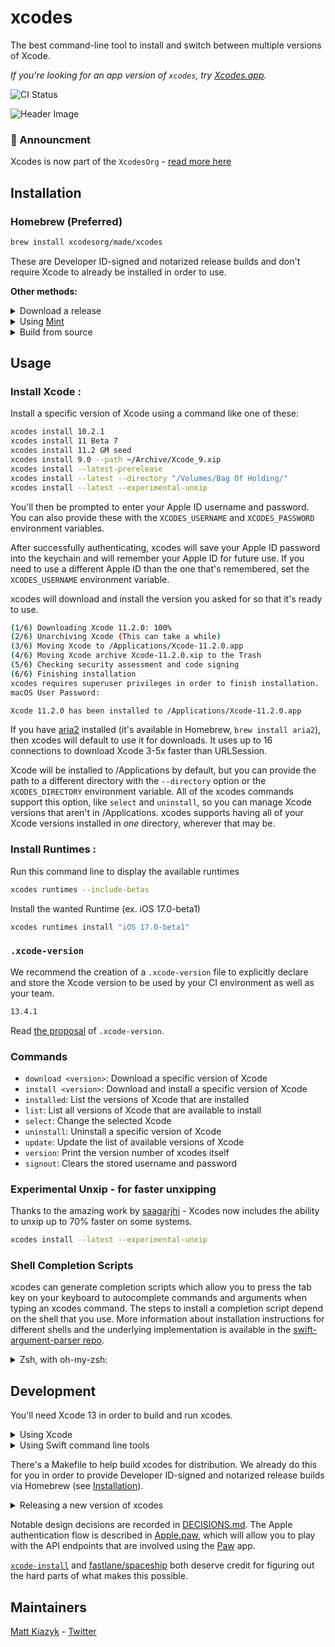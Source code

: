 # xcodes

The best command-line tool to install and switch between multiple versions of Xcode.

_If you're looking for an app version of `xcodes`, try [Xcodes.app](https://github.com/XcodesOrg/XcodesApp)._

![CI Status](https://github.com/XcodesOrg/xcodes/workflows/CI/badge.svg)

![Header Image](Header.png)

### :tada: Announcment

Xcodes is now part of the `XcodesOrg` - [read more here](nextstep.md)

## Installation

### Homebrew (Preferred)

```sh
brew install xcodesorg/made/xcodes
```

These are Developer ID-signed and notarized release builds and don't require Xcode to already be installed in order to use.

**Other methods:**

<details>
<summary>Download a release</summary>

Download the latest release from the [Releases](https://github.com/XcodesOrg/xcodes/releases) page. These are Developer ID-signed release builds and don't require Xcode to already be installed in order to use.
</details>

<details>
<summary>Using <a href="https://github.com/yonaskolb/Mint">Mint</a></summary>

```sh
mint install XcodesOrg/xcodes
```

</details>

<details>
<summary>Build from source</summary>

Building from source requires Xcode 12.0 or later, so it's not an option for setting up a computer from scratch.

```sh
git clone https://github.com/XcodesOrg/xcodes
cd xcodes
make install
# or, if /usr/local/ isn't in your PATH
PREFIX=/your/install/directory make install
```

While installing, you may get the following output:

```sh
swift build
error: terminated(72): xcrun --sdk macosx --find xctest output:
```

If that occurs, it means you need to select a version of Xcode. You can do this with `xcode-select` or by choosing a Command Line Tools option in Xcode's preferences Locations tab.
</details>

## Usage

### Install Xcode : 

Install a specific version of Xcode using a command like one of these:

```sh
xcodes install 10.2.1
xcodes install 11 Beta 7
xcodes install 11.2 GM seed
xcodes install 9.0 --path ~/Archive/Xcode_9.xip
xcodes install --latest-prerelease
xcodes install --latest --directory "/Volumes/Bag Of Holding/"
xcodes install --latest --experimental-unxip
```

You'll then be prompted to enter your Apple ID username and password. You can also provide these with the `XCODES_USERNAME` and `XCODES_PASSWORD` environment variables.

After successfully authenticating, xcodes will save your Apple ID password into the keychain and will remember your Apple ID for future use. If you need to use a different Apple ID than the one that's remembered, set the `XCODES_USERNAME` environment variable.

xcodes will download and install the version you asked for so that it's ready to use.

```sh
(1/6) Downloading Xcode 11.2.0: 100%
(2/6) Unarchiving Xcode (This can take a while)
(3/6) Moving Xcode to /Applications/Xcode-11.2.0.app
(4/6) Moving Xcode archive Xcode-11.2.0.xip to the Trash
(5/6) Checking security assessment and code signing
(6/6) Finishing installation
xcodes requires superuser privileges in order to finish installation.
macOS User Password:

Xcode 11.2.0 has been installed to /Applications/Xcode-11.2.0.app
```

If you have [aria2](https://aria2.github.io) installed (it's available in Homebrew, `brew install aria2`), then xcodes will default to use it for downloads. It uses up to 16 connections to download Xcode 3-5x faster than URLSession.

Xcode will be installed to /Applications by default, but you can provide the path to a different directory with the `--directory` option or the `XCODES_DIRECTORY` environment variable. All of the xcodes commands support this option, like `select` and `uninstall`, so you can manage Xcode versions that aren't in /Applications. xcodes supports having all of your Xcode versions installed in _one_ directory, wherever that may be.

### Install Runtimes : 

Run this command line to display the available runtimes 

```sh
xcodes runtimes --include-betas
```

Install the wanted Runtime (ex. iOS 17.0-beta1)

```sh
xcodes runtimes install "iOS 17.0-beta1"
```

### `.xcode-version`

We recommend the creation of a `.xcode-version` file to explicitly declare and store the Xcode version to be used by your CI environment as well as your team.

```txt
13.4.1
```

Read [the proposal](/XCODE_VERSION.md) of `.xcode-version`.

### Commands

- `download <version>`: Download a specific version of Xcode
- `install <version>`: Download and install a specific version of Xcode
- `installed`: List the versions of Xcode that are installed
- `list`: List all versions of Xcode that are available to install
- `select`: Change the selected Xcode
- `uninstall`: Uninstall a specific version of Xcode
- `update`: Update the list of available versions of Xcode
- `version`: Print the version number of xcodes itself
- `signout`: Clears the stored username and password

### Experimental Unxip - for faster unxipping

Thanks to the amazing work by [saagarjhi](https://github.com/saagarjha/unxip) - Xcodes now includes the ability to unxip up to 70% faster on some systems.

```sh
xcodes install --latest --experimental-unxip
```

### Shell Completion Scripts

xcodes can generate completion scripts which allow you to press the tab key on your keyboard to autocomplete commands and arguments when typing an xcodes command. The steps to install a completion script depend on the shell that you use. More information about installation instructions for different shells and the underlying implementation is available in the [swift-argument-parser repo](https://github.com/apple/swift-argument-parser/blob/main/Sources/ArgumentParser/Documentation.docc/Articles/InstallingCompletionScripts.md).

<details>
<summary>Zsh, with oh-my-zsh:</summary>

Run the following commands:

```sh
mkdir ~/.oh-my-zsh/completions
xcodes --generate-completion-script > ~/.oh-my-zsh/completions/_xcodes
```

</details>

## Development

You'll need Xcode 13 in order to build and run xcodes.

<details>
<summary>Using Xcode</summary>
Even though xcodes is a command-line app, all of the normal functionality works in Xcode, like building, running, and running tests. You can even type text into Xcode's console when it prompts you for input like your Apple ID or 2FA code.

When running xcodes from Xcode, if you want to run a particular command or pass some arguments, you can hold the option key to present a sheet with more options. This means you'd use <kbd>Option</kbd> + <kbd>Command</kbd> + <kbd>R</kbd> or hold <kbd>Option</kbd> while clicking the Run button. Here you can add, remove, and toggle arguments that will be passed to xcodes when it's launched.

![Xcode Edit Scheme Screen](XcodeRunSheet.png)
</details>

<details>
<summary>Using Swift command line tools</summary>
You can also use the Swift command line tools once you have Xcode installed:

- Build: `swift build`
- Run: `swift run`, or commands like `swift run xcodes list`
- Run tests: `swift test`

</details>

There's a Makefile to help build xcodes for distribution. We already do this for you in order to provide Developer ID-signed and notarized release builds via Homebrew (see [Installation](#installation)).

<details>
<summary>Releasing a new version of xcodes</summary>

```sh
# Bump the version number in Version.swift, commit the change, and tag it
vim Sources/XcodesKit/Version.swift
git add Sources/XcodesKit/Version.swift
git commit -m "Bump version to $VERSION"
git tag -asm "$VERSION" "$VERSION"

# Clean first
make clean

# Make a release build of xcodes, sign it, and zip it
make zip
# Create a Homebrew bottle
make bottle VERSION="$VERSION"

# Notarize the release build
# This can take a while
make notarize \
    TEAMID="ABC123"

# Push the new version bump commit and tag
git push --follow-tags

# Edit the draft release created by Release Drafter to point at the new tag
# Set the release title to the new version
# Duplicate xcodes-$VERSION.mojave.tar.gz and rename to xcodes-$VERSION.arm64_mojave.tar.gz
# Add the xcodes.zip, xcodes-$VERSION.mojave.tar.gz, xcodes-$VERSION.arm64_mojave.tar.gz files to the release
# Publish the release

# Update the Homebrew Bottle: https://github.com/XcodesOrg/homebrew-made/blob/master/Formula/xcodes.rb
```

</details>

Notable design decisions are recorded in [DECISIONS.md](./DECISIONS.md). The Apple authentication flow is described in [Apple.paw](./Apple.paw), which will allow you to play with the API endpoints that are involved using the [Paw](https://paw.cloud) app.

[`xcode-install`](https://github.com/xcpretty/xcode-install) and [fastlane/spaceship](https://github.com/fastlane/fastlane/tree/master/spaceship) both deserve credit for figuring out the hard parts of what makes this possible.

## Maintainers

[Matt Kiazyk](https://github.com/mattkiazyk) - [Twitter](https://www.twitter.com/mattkiazyk)
